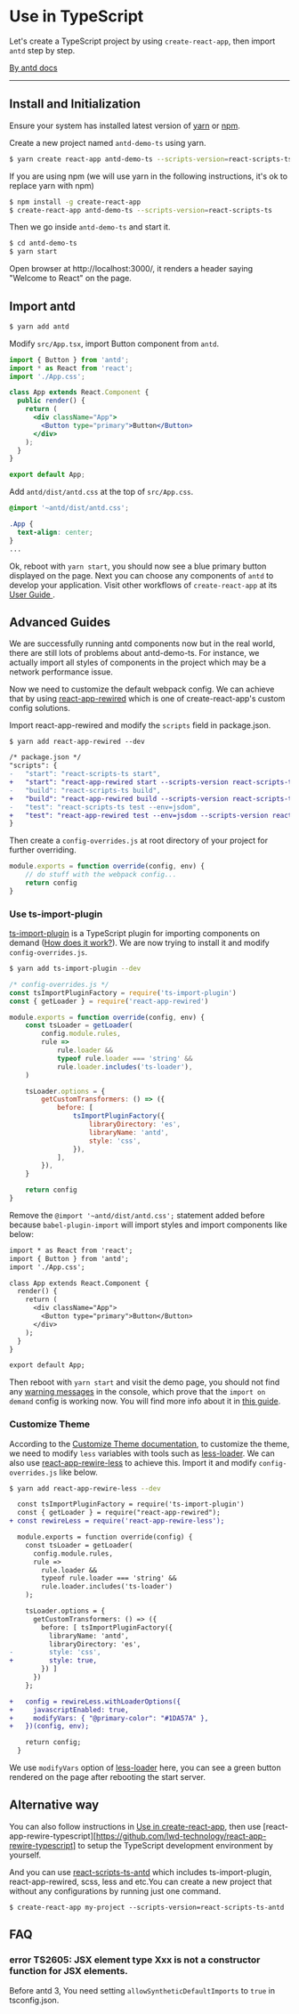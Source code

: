 # Use in TypeScript

Let's create a TypeScript project by using `create-react-app`, then import `antd` step by step.

[By antd docs](https://ant.design/docs/react/use-in-typescript)

---

## Install and Initialization

Ensure your system has installed latest version of [yarn](https://yarnpkg.com) or [npm](https://www.npmjs.com/).

Create a new project named `antd-demo-ts` using yarn.

```bash
$ yarn create react-app antd-demo-ts --scripts-version=react-scripts-ts
```

If you are using npm (we will use yarn in the following instructions, it's ok to replace yarn with npm)

```bash
$ npm install -g create-react-app
$ create-react-app antd-demo-ts --scripts-version=react-scripts-ts
```

Then we go inside `antd-demo-ts` and start it.

```bash
$ cd antd-demo-ts
$ yarn start
```

Open browser at http://localhost:3000/, it renders a header saying "Welcome to React" on the page.

## Import antd

```bash
$ yarn add antd
```

Modify `src/App.tsx`, import Button component from `antd`.

```jsx
import { Button } from 'antd';
import * as React from 'react';
import './App.css';

class App extends React.Component {
  public render() {
    return (
      <div className="App">
        <Button type="primary">Button</Button>
      </div>
    );
  }
}

export default App;
```

Add `antd/dist/antd.css` at the top of `src/App.css`.

```css
@import '~antd/dist/antd.css';

.App {
  text-align: center;
}
...
```

Ok, reboot with `yarn start`, you should now see a blue primary button displayed on the page. Next you can choose any components of `antd` to develop your application. Visit other workflows of `create-react-app` at its [User Guide ](https://github.com/facebookincubator/create-react-app/blob/master/packages/react-scripts/template/README.md).

## Advanced Guides

We are successfully running antd components now but in the real world, there are still lots of problems about antd-demo-ts.
For instance, we actually import all styles of components in the project which may be a network performance issue.

Now we need to customize the default webpack config. We can achieve that by using [react-app-rewired](https://github.com/timarney/react-app-rewired) which is one of create-react-app's custom config solutions.

Import react-app-rewired and modify the `scripts` field in package.json.

```
$ yarn add react-app-rewired --dev
```

```diff
/* package.json */
"scripts": {
-   "start": "react-scripts-ts start",
+   "start": "react-app-rewired start --scripts-version react-scripts-ts",
-   "build": "react-scripts-ts build",
+   "build": "react-app-rewired build --scripts-version react-scripts-ts",
-   "test": "react-scripts-ts test --env=jsdom",
+   "test": "react-app-rewired test --env=jsdom --scripts-version react-scripts-ts",
}
```

Then create a `config-overrides.js` at root directory of your project for further overriding.

```js
module.exports = function override(config, env) {
    // do stuff with the webpack config...
    return config
}
```

### Use ts-import-plugin

[ts-import-plugin](https://github.com/Brooooooklyn/ts-import-plugin) is a TypeScript plugin for importing components on demand ([How does it work?](/docs/react/getting-started#Import-on-Demand)). We are now trying to install it and modify `config-overrides.js`.

```bash
$ yarn add ts-import-plugin --dev
```

```js
/* config-overrides.js */
const tsImportPluginFactory = require('ts-import-plugin')
const { getLoader } = require('react-app-rewired')

module.exports = function override(config, env) {
    const tsLoader = getLoader(
        config.module.rules,
        rule =>
            rule.loader &&
            typeof rule.loader === 'string' &&
            rule.loader.includes('ts-loader'),
    )

    tsLoader.options = {
        getCustomTransformers: () => ({
            before: [
                tsImportPluginFactory({
                    libraryDirectory: 'es',
                    libraryName: 'antd',
                    style: 'css',
                }),
            ],
        }),
    }

    return config
}
```

Remove the `@import '~antd/dist/antd.css';` statement added before because `babel-plugin-import` will import styles and import components like below:

```diff
import * as React from 'react';
import { Button } from 'antd';
import './App.css';

class App extends React.Component {
  render() {
    return (
      <div className="App">
        <Button type="primary">Button</Button>
      </div>
    );
  }
}

export default App;
```

Then reboot with `yarn start` and visit the demo page, you should not find any [warning messages](https://zos.alipayobjects.com/rmsportal/vgcHJRVZFmPjAawwVoXK.png) in the console, which prove that the `import on demand` config is working now. You will find more info about it in [this guide](/docs/react/getting-started#Import-on-Demand).

### Customize Theme

According to the [Customize Theme documentation](/docs/react/customize-theme), to customize the theme, we need to modify `less` variables with tools such as [less-loader](https://github.com/webpack/less-loader). We can also use [react-app-rewire-less](http://npmjs.com/react-app-rewire-less) to achieve this. Import it and modify `config-overrides.js` like below.

```bash
$ yarn add react-app-rewire-less --dev
```

```diff
  const tsImportPluginFactory = require('ts-import-plugin')
  const { getLoader } = require("react-app-rewired");
+ const rewireLess = require('react-app-rewire-less');

  module.exports = function override(config) {
    const tsLoader = getLoader(
      config.module.rules,
      rule =>
        rule.loader &&
        typeof rule.loader === 'string' &&
        rule.loader.includes('ts-loader')
    );

    tsLoader.options = {
      getCustomTransformers: () => ({
        before: [ tsImportPluginFactory({
          libraryName: 'antd',
          libraryDirectory: 'es',
-         style: 'css',
+         style: true,
        }) ]
      })
    };

+   config = rewireLess.withLoaderOptions({
+     javascriptEnabled: true,
+     modifyVars: { "@primary-color": "#1DA57A" },
+   })(config, env);

    return config;
  }
```

We use `modifyVars` option of [less-loader](https://github.com/webpack/less-loader#less-options) here, you can see a green button rendered on the page after rebooting the start server.

## Alternative way

You can also follow instructions in [Use in create-react-app](/docs/react/use-with-create-react-app.en-US.md), then use [react-app-rewire-typescript][https://github.com/lwd-technology/react-app-rewire-typescript] to setup the TypeScript development environment by yourself.

And you can use [react-scripts-ts-antd](https://www.npmjs.com/package/react-scripts-ts-antd) which includes ts-import-plugin, react-app-rewired, scss, less and etc.You can create a new project that without any configurations by running just one command.

```bash
$ create-react-app my-project --scripts-version=react-scripts-ts-antd
```

## FAQ

### error TS2605: JSX element type Xxx is not a constructor function for JSX elements.

Before antd 3, You need setting `allowSyntheticDefaultImports` to `true` in tsconfig.json.
